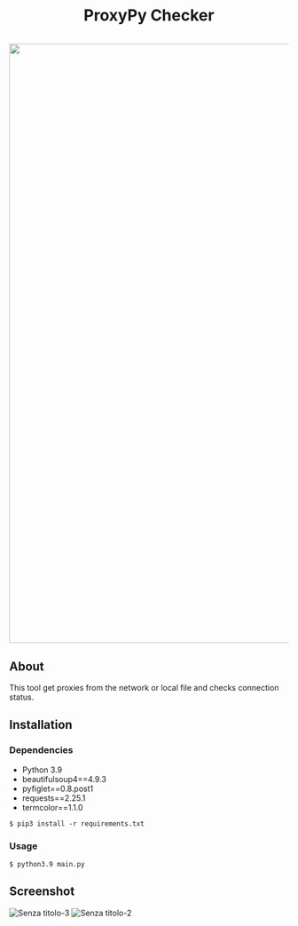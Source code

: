 <h1 align="center">
  ProxyPy Checker
  <br><br>
  <img src="https://user-images.githubusercontent.com/53647237/118184413-9c1abc00-b43b-11eb-98db-1e00c2f61ed2.png" width="1080px">
</h1>

## About
This tool get proxies from the network or local file and checks connection status.

## Installation
### Dependencies
- Python 3.9
- beautifulsoup4==4.9.3
- pyfiglet==0.8.post1
- requests==2.25.1
- termcolor==1.1.0
```
$ pip3 install -r requirements.txt
```

### Usage
```
$ python3.9 main.py
```

## Screenshot
![Senza titolo-3](https://user-images.githubusercontent.com/53647237/118184413-9c1abc00-b43b-11eb-98db-1e00c2f61ed2.png)
![Senza titolo-2](https://user-images.githubusercontent.com/53647237/118186247-cc635a00-b43d-11eb-8d8a-3467250bf27f.png)

